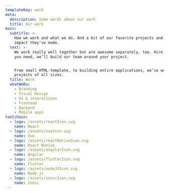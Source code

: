 ```yaml
---
templateKey: work
meta:
  description: Some words about our work
  title: Our work
main:
  subtitle: >-
    How we work and what we do. And a bit of our favorite projects and the
    impact they've made.
  text: >-
    We work really well together but are awesome separately, too. Hire only what
    you need, we’ll build our team around your project.


    From small HTML-template, to building entire applications, we’ve worked on
    projects of all sizes.
  title: Work
  whatWeDo:
    - Branding
    - Visual Design
    - UI & interactions
    - Frontend
    - Backend
    - Mobile apps
toolchain:
  - logo: /assets/reactIcon.svg
    name: React
  - logo: /assets/vueIcon.svg
    name: Vue
  - logo: /assets/reactNativeIcon.svg
    name: React Native
  - logo: /assets/angularIcon.svg
    name: Angular
  - logo: /assets/flutterIcon.svg
    name: Flutter
  - logo: /assets/nodeJSIcon.svg
    name: Node.js
  - logo: /assets/ionicIcon.svg
    name: Ionic
---
```


